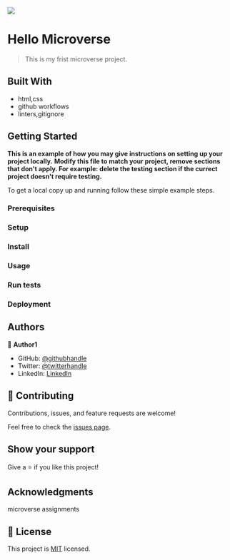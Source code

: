 ![](https://img.shields.io/badge/Microverse-blueviolet)

# Hello Microverse

> This is my frist microverse project.

## Built With

- html,css
- github workflows
- linters,gitignore

## Getting Started

**This is an example of how you may give instructions on setting up your project locally.**
**Modify this file to match your project, remove sections that don't apply. For example: delete the testing section if the currect project doesn't require testing.**

To get a local copy up and running follow these simple example steps.

### Prerequisites

### Setup

### Install

### Usage

### Run tests

### Deployment

## Authors

👤 **Author1**

- GitHub: [@githubhandle](https://https://github.com/sameh080081)
- Twitter: [@twitterhandle](https://twitter.com/sameh080081)
- LinkedIn: [LinkedIn](https://linkedin.com/in/sameh-tantawy-aa587714b/)

## 🤝 Contributing

Contributions, issues, and feature requests are welcome!

Feel free to check the [issues page](../../issues/).

## Show your support

Give a ⭐️ if you like this project!

## Acknowledgments

microverse assignments

## 📝 License

This project is [MIT](./MIT.md) licensed.

